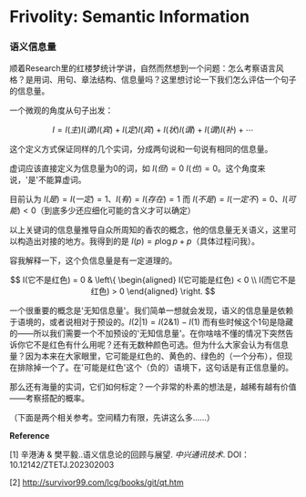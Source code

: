 # Frivolity: Semantic Information

### 语义信息量

顺着Research里的红楼梦统计学讲，自然而然想到一个问题：怎么考察语言风格？是用词、用句、章法结构、信息量吗？这里想讨论一下我们怎么评估一个句子的信息量。

一个微观的角度从句子出发：

$$
I = I(主) I(谓) I(宾) + I(定) I(宾) + I(状) I(谓) + I(谓) I(补) + \cdots
$$

这个定义方式保证同样的几个实词，分成两句说和一句说有相同的信息量。

虚词应该直接定义为信息量为0的词，如 $I(但)=0$ $I(也)=0$。这个角度来说，'是'不能算虚词。

目前认为 $I(是) = I(一定) = 1$、$I(有) = I(存在) = 1$ 而 $I(不是) =  I(一定不) = 0$、$I(可能) < 0$（到底多少还应细化可能的含义才可以确定）

以上关键词的信息量推导自众所周知的香农的概念，他的信息量无关语义，这里可以构造出对接的地方。我得到的是 $I(p) = p\log p + p$（具体过程问我）。

容我解释一下，这个负信息量是有一定道理的。

$$ I(它不是红色) = 0 & \left\{
\begin{aligned}
I(它可能是红色) < 0 \\
I(而它不是红色) > 0
\end{aligned}
\right.
$$

一个很重要的概念是'无知信息量'。我们简单一想就会发现，语义的信息量是依赖于语境的，或者说相对于预设的。$I(2|1) = I(2\&1) - I(1)$ 而有些时候这个1句是隐藏的——所以我们需要一个不加预设的'无知信息量'。在你啥啥不懂的情况下突然告诉你它不是红色有什么用呢？还有无数种颜色可选。但为什么大家会认为有信息量？因为本来在大家眼里，它可能是红色的、黄色的、绿色的（一个分布），但现在排除掉一个了。在'可能是红色'这个（负的）语境下，这句话是有正信息量的。

那么还有海量的实词，它们如何标定？一个非常的朴素的想法是，越稀有越有价值——考察搭配的概率。

（下面是两个相关参考。空间精力有限，先讲这么多……）

**Reference**

[1] 辛港涛 & 樊平毅..语义信息论的回顾与展望. *中兴通讯技术*. DOI：10.12142/ZTETJ.202302003

[2] http://survivor99.com/lcg/books/git/qt.htm